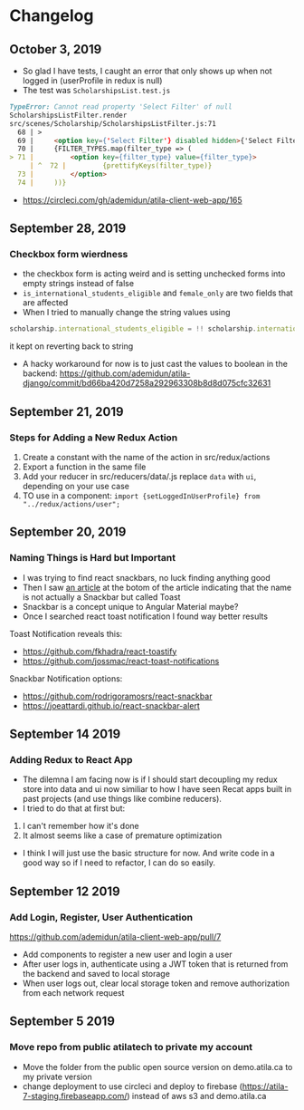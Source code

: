 # Changelog

## October 3, 2019
- So glad I have tests, I caught an error that only shows up when not logged in (userProfile in redux is null)
- The test was `ScholarshipsList.test.js`
```markdown
TypeError: Cannot read property 'Select Filter' of null
ScholarshipsListFilter.render
src/scenes/Scholarship/ScholarshipsListFilter.js:71
  68 | >
  69 |     <option key={'Select Filter'} disabled hidden>{'Select Filter'}</option>
  70 |     {FILTER_TYPES.map(filter_type => (
> 71 |         <option key={filter_type} value={filter_type}>
     | ^  72 |         {prettifyKeys(filter_type)}
  73 |         </option>
  74 |     ))}

```
- https://circleci.com/gh/ademidun/atila-client-web-app/165

## September 28, 2019
### Checkbox form wierdness

- the checkbox form is acting weird and is setting unchecked forms into empty strings instead of false
- `is_international_students_eligible` and `female_only` are two fields that are affected
- When I tried to manually change the string values using
```javascript
scholarship.international_students_eligible = !! scholarship.international_students_eligible
```
it kept on reverting back to string
- A hacky workaround for now is to just cast the values to boolean in the backend:
https://github.com/ademidun/atila-django/commit/bd66ba420d7258a292963308b8d8d075cfc32631 



## September 21, 2019
### Steps for Adding a New Redux Action
1. Create a constant with the name of the action in  src/redux/actions
2. Export a function in the same file
3. Add your reducer in src/reducers/data/<filename>.js
replace `data` with `ui`, depending on your use case
4. TO use in a component: `import {setLoggedInUserProfile} from "../redux/actions/user";`

## September 20, 2019
### Naming Things is Hard but Important

- I was trying to find react snackbars, no luck finding anything good
- Then I saw [an article](https://reactjsexample.com/simple-snackbar-style-notifications-for-react/) at the botom of the article indicating that the name
is not actually a Snackbar but called Toast
- Snackbar is a concept unique to Angular Material maybe?
- Once I searched react toast notification I found way better results

Toast Notification reveals this:
- https://github.com/fkhadra/react-toastify
- https://github.com/jossmac/react-toast-notifications

Snackbar Notification options:
- https://github.com/rodrigoramosrs/react-snackbar
- https://joeattardi.github.io/react-snackbar-alert

## September 14 2019
### Adding Redux to React App

- The dilemna I am facing now is if I should start decoupling my 
redux store into data and ui now similiar to how I have seen Recat apps built
in past projects (and use things like combine reducers).
- I tried to do that at first but:
1. I can't remember how it's done
2. It almost seems like a case of premature optimization

- I think I will just use the basic structure for now.
And write code in a good way so if I need to refactor, I
can do so easily.  

## September 12 2019
### Add Login, Register, User Authentication
https://github.com/ademidun/atila-client-web-app/pull/7

- Add components to register a new user and login a user
- After user logs in, authenticate using a JWT token that is returned from the backend and saved to local storage
- When user logs out, clear local storage token and remove authorization from each network request

## September 5 2019
### Move repo from public atilatech to private my account

- Move the folder from the public open source version on demo.atila.ca to my private version
- change deployment to use circleci and deploy to firebase (https://atila-7-staging.firebaseapp.com/)
 instead of aws s3 and demo.atila.ca
 
 